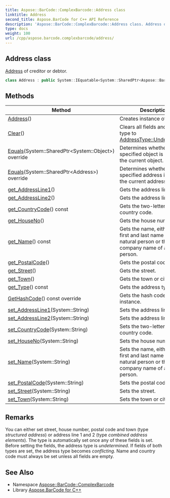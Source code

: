 ```yaml
---
title: Aspose::BarCode::ComplexBarcode::Address class
linktitle: Address
second_title: Aspose.BarCode for C++ API Reference
description: 'Aspose::BarCode::ComplexBarcode::Address class. Address of creditor or debtor in C++.'
type: docs
weight: 100
url: /cpp/aspose.barcode.complexbarcode/address/
---
```

## Address class


[Address](./) of creditor or debtor.

```cpp
class Address : public System::IEquatable<System::SharedPtr<Aspose::BarCode::ComplexBarcode::Address>>
```

## Methods

| Method | Description |
| --- | --- |
| [Address](./address/)() | Creates instance of [Address](./). |
| [Clear](./clear/)() | Clears all fields and sets the type to [AddressType::Undetermined](../addresstype/). |
| [Equals](./equals/)(System::SharedPtr\<System::Object\>) override | Determines whether the specified object is equal to the current object. |
| [Equals](./equals/)(System::SharedPtr\<Address\>) override | Determines whether the specified address is equal to the current address. |
| [get_AddressLine1](./get_addressline1/)() | Gets the address line 1. |
| [get_AddressLine2](./get_addressline2/)() | Gets the address line 2. |
| [get_CountryCode](./get_countrycode/)() const | Gets the two-letter ISO country code. |
| [get_HouseNo](./get_houseno/)() | Gets the house number. |
| [get_Name](./get_name/)() const | Gets the name, either the first and last name of a natural person or the company name of a legal person. |
| [get_PostalCode](./get_postalcode/)() | Gets the postal code. |
| [get_Street](./get_street/)() | Gets the street. |
| [get_Town](./get_town/)() | Gets the town or city. |
| [get_Type](./get_type/)() const | Gets the address type. |
| [GetHashCode](./gethashcode/)() const override | Gets the hash code for this instance. |
| [set_AddressLine1](./set_addressline1/)(System::String) | Sets the address line 1. |
| [set_AddressLine2](./set_addressline2/)(System::String) | Sets the address line 2. |
| [set_CountryCode](./set_countrycode/)(System::String) | Sets the two-letter ISO country code. |
| [set_HouseNo](./set_houseno/)(System::String) | Sets the house number. |
| [set_Name](./set_name/)(System::String) | Sets the name, either the first and last name of a natural person or the company name of a legal person. |
| [set_PostalCode](./set_postalcode/)(System::String) | Sets the postal code. |
| [set_Street](./set_street/)(System::String) | Sets the street. |
| [set_Town](./set_town/)(System::String) | Sets the town or city. |
## Remarks


You can either set street, house number, postal code and town (type *structured address*) or address line 1 and 2 (type *combined address elements*). The type is automatically set once any of these fields is set. Before setting the fields, the address type is *undetermined*. If fields of both types are set, the address type becomes *conflicting*. Name and country code must always be set unless all fields are empty. 
## See Also

* Namespace [Aspose::BarCode::ComplexBarcode](../)
* Library [Aspose.BarCode for C++](../../)
